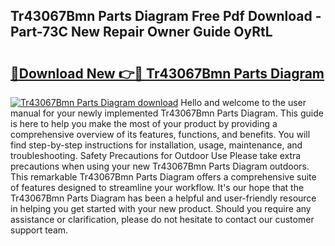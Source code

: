 ## Tr43067Bmn Parts Diagram Free Pdf Download - Part-73C New Repair Owner Guide OyRtL

# <h2><a href="http://dfhoenv.blite.top/?on=Tr43067Bmn+Parts+Diagram">🔗Download New 👉🔴 Tr43067Bmn Parts Diagram</a></h2>

[![Tr43067Bmn Parts Diagram download](https://i.imgur.com/lujVjoI.png)](http://dfhoenv.blite.top/?on=Tr43067Bmn+Parts+Diagram)
Hello and welcome to the user manual for your newly implemented Tr43067Bmn Parts Diagram. This guide is here to help you make the most of your product by providing a comprehensive overview of its features, functions, and benefits. You will find step-by-step instructions for installation, usage, maintenance, and troubleshooting. Safety Precautions for Outdoor Use Please take extra precautions when using your new Tr43067Bmn Parts Diagram outdoors. This remarkable Tr43067Bmn Parts Diagram offers a comprehensive suite of features designed to streamline your workflow. It's our hope that the Tr43067Bmn Parts Diagram has been a helpful and user-friendly resource in helping you get started with your new product. Should you require any assistance or clarification, please do not hesitate to contact our customer support team.
